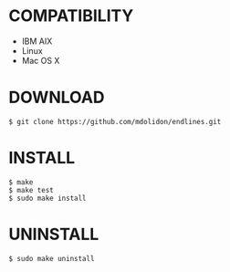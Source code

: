 COMPATIBILITY
=============

- IBM AIX
- Linux
- Mac OS X

DOWNLOAD
========

```
$ git clone https://github.com/mdolidon/endlines.git
```

####

INSTALL
=======

```
$ make
$ make test
$ sudo make install
```

UNINSTALL
=========

```
$ sudo make uninstall
```
